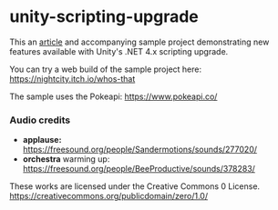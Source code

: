 # unity-scripting-upgrade

This an [article](https://docs.microsoft.com/en-us/visualstudio/cross-platform/unity-scripting-upgrade) and accompanying sample project demonstrating new features available with Unity's .NET 4.x scripting upgrade.

You can try a web build of the sample project here: https://nightcity.itch.io/whos-that 

The sample uses the Pokeapi: https://www.pokeapi.co/ 

### Audio credits

* **applause:** https://freesound.org/people/Sandermotions/sounds/277020/
* **orchestra** warming up: https://freesound.org/people/BeeProductive/sounds/378283/ 

These works are licensed under the Creative Commons 0 License.
https://creativecommons.org/publicdomain/zero/1.0/
